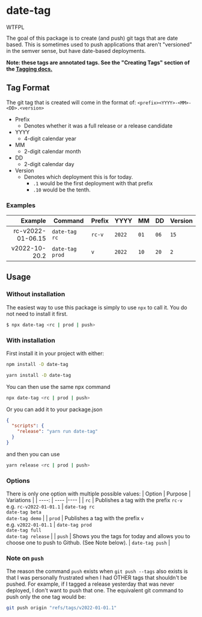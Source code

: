 # date-tag

[<img
  src="http://www.wtfpl.net/wp-content/uploads/2012/12/wtfpl-badge-4.png"
  width="80" height="15" alt="WTFPL" />](http://www.wtfpl.net/")

The goal of this package is to create (and push) git tags that are date based. This is sometimes used to push applications that aren't "versioned" in the semver sense, but have date-based deployments.

**Note: these tags are annotated tags. See the "Creating Tags" section of the [Tagging docs.](https://git-scm.com/book/en/v2/Git-Basics-Tagging)**


## Tag Format

The git tag that is created will come in the format of:
`<prefix><YYYY>-<MM>-<DD>.<version>`

- Prefix
  - Denotes whether it was a full release or a release candidate
- YYYY
  - 4-digit calendar year
- MM
  - 2-digit calendar month
- DD
  - 2-digit calendar day
- Version
  - Denotes which deployment this is for today.
    - `.1` would be the first deployment with that prefix
    - `.10` would be the tenth.

### Examples

| Example | Command | Prefix | YYYY | MM | DD | Version |
| --: | -- | -- | -- | -- | -- | -- |
| rc-v2022-01-06.15 | `date-tag rc` | `rc-v` | `2022` | `01` | `06` | `15` |
| v2022-10-20.2 | `date-tag prod` | `v` | `2022` | `10` | `20` | `2` |


## Usage

### Without installation
The easiest way to use this package is simply to use `npx` to call it. You do not need to install it first.
```bash
$ npx date-tag <rc | prod | push>
```

### With installation

First install it in your project with either:

```bash
npm install -D date-tag
```
```bash
yarn install -D date-tag
```

You can then use the same npx command
```bash
npx date-tag <rc | prod | push>
```

Or you can add it to your package.json
```json
{
  "scripts": {
    "release": "yarn run date-tag"
  }
}
```
and then you can use
```bash
yarn release <rc | prod | push>
```

### Options
There is only one option with multiple possible values:
| Option | Purpose | Variations |
| ----: | ---- |---- |
| `rc` | Publishes a tag with the prefix `rc-v`<br />e.g. `rc-v2022-01-01.1` | `date-tag rc`<br />`date-tag beta`<br />`date-tag demo` |
| `prod` | Publishes a tag with the prefix `v`<br />e.g. `v2022-01-01.1` | `date-tag prod`<br />`date-tag full`<br />`date-tag release` |
| `push` | Shows you the tags for today and allows you to choose one to push to Github. (See Note below). | `date-tag push` |

### Note on `push`

The reason the command `push` exists when `git push --tags` also exists is that I was personally frustrated when I had OTHER tags that shouldn't be pushed. For example, if I tagged a release yesterday that was never deployed, I don't want to push that one. The equivalent git command to push only the one tag would be:

```bash
git push origin "refs/tags/v2022-01-01.1"
```